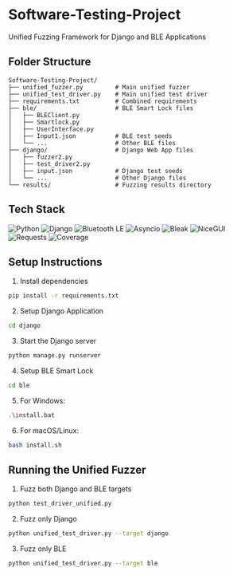 # Software-Testing-Project
Unified Fuzzing Framework for Django and BLE Applications

## Folder Structure

```plaintext
Software-Testing-Project/
├── unified_fuzzer.py         # Main unified fuzzer
├── unified_test_driver.py    # Main unified test driver
├── requirements.txt          # Combined requirements
├── ble/                      # BLE Smart Lock files
│   ├── BLEClient.py
│   ├── Smartlock.py
│   ├── UserInterface.py
│   ├── Input1.json           # BLE test seeds
│   └── ...                   # Other BLE files
├── django/                   # Django Web App files
│   ├── fuzzer2.py
│   ├── test_driver2.py
│   ├── input.json            # Django test seeds
│   └── ...                   # Other Django files
└── results/                  # Fuzzing results directory
```

## Tech Stack
![Python](https://img.shields.io/badge/Python-3.8+-3776AB?logo=python&logoColor=white)
![Django](https://img.shields.io/badge/Django-4.1.12-092E20?logo=django&logoColor=white)
![Bluetooth LE](https://img.shields.io/badge/Bluetooth%20LE-5.0-0082FC?logo=bluetooth&logoColor=white)
![Asyncio](https://img.shields.io/badge/Asyncio-3.4.3+-0082FC?logo=python&logoColor=white)
![Bleak](https://img.shields.io/badge/Bleak-0.14.0-303030?logo=bluetooth&logoColor=white)
![NiceGUI](https://img.shields.io/badge/NiceGUI-1.0.0+-00BFFF?logo=python&logoColor=white)
![Requests](https://img.shields.io/badge/Requests-2.26.0-009688?logo=python&logoColor=white)
![Coverage](https://img.shields.io/badge/Coverage-6.0.0-83B81A?logo=python&logoColor=white)

## Setup Instructions

1. Install dependencies
```bash
pip install -r requirements.txt
```

2. Setup Django Application
```bash
cd django
```

3. Start the Django server
```bash
python manage.py runserver
```

4. Setup BLE Smart Lock
```bash
cd ble
```

5. For Windows:
```bash
.\install.bat
```

6. For macOS/Linux:
```bash
bash install.sh
```

## Running the Unified Fuzzer

1. Fuzz both Django and BLE targets
```bash
python test_driver_unified.py
```

2. Fuzz only Django
```bash
python unified_test_driver.py --target django
```
3. Fuzz only BLE
```bash
python unified_test_driver.py --target ble 
```